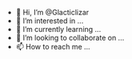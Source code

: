 - 👋 Hi, I’m @Glacticlizar
- 👀 I’m interested in ...
- 🌱 I’m currently learning ...
- 💞️ I’m looking to collaborate on ...
- 📫 How to reach me ...

<!---
Glacticlizar/Glacticlizar is a ✨ special ✨ repository because its `README.md` (this file) appears on your GitHub profile.
You can click the Preview link to take a look at your changes.
--->
